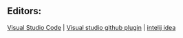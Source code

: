 ##  **Editors:** 

[Visual Studio Code]( https://code.visualstudio.com/docs) | [Visual studio github plugin](https://visualstudio.github.com) | [intelij idea]( https://www.jetbrains.com/idea/documentation)

